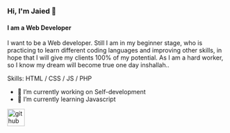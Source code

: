 
### Hi, I'm Jaied 👋 
#### I am a Web Developer

I want to be a Web developer. Still I am in my beginner stage, who is practicing to learn different coding languages and improving other skills, in hope that I will give my clients 100% of my potential. As I am a hard worker, so I know my dream will become true one day inshallah..

Skills: HTML / CSS / JS / PHP

- 🔭 I’m currently working on Self-development 
- 🌱 I’m currently learning Javascript 


[<img src='https://cdn.jsdelivr.net/npm/simple-icons@3.0.1/icons/github.svg' alt='github' height='40'>](https://github.com/itsmjh10)  

